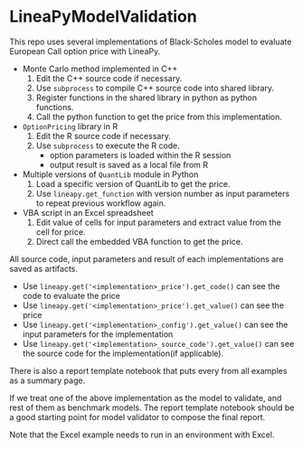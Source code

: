 # LineaPyModelValidation

This repo uses several implementations of Black-Scholes model to evaluate European Call option price with LineaPy.

* Monte Carlo method implemented in C++
    1. Edit the C++ source code if necessary.
    1. Use `subprocess` to compile C++ source code into shared library.
    1. Register functions in the shared library in python as python functions.
    1. Call the python function to get the price from this implementation.
* `OptionPricing` library in R
    1. Edit the R source code if necessary.
    1. Use `subprocess` to execute the R code.
        + option parameters is loaded within the R session
        + output result is saved as a local file from R
* Multiple versions of `QuantLib` module in Python
    1. Load a specific version of QuantLib to get the price.
    1. Use `lineapy.get_function` with version number as input parameters to repeat previous workflow again.
* VBA script in an Excel spreadsheet
    1. Edit value of cells for input parameters and extract value from the cell for price.
    1. Direct call the embedded VBA function to get the price.

All source code, input parameters and result of each implementations are saved as artifacts.
* Use `lineapy.get('<implementation>_price').get_code()` can see the code to evaluate the price
* Use `lineapy.get('<implementation>_price').get_value()` can see the price
* Use `lineapy.get('<implementation>_config').get_value()` can see the input parameters for the implementation
* Use `lineapy.get('<implementation>_source_code').get_value()` can see the source code for the implementation(if applicable).

There is also a report template notebook that puts every from all examples as a summary page. 

If we treat one of the above implementation as the model to validate, and rest of them as benchmark models.
The report template notebook should be a good starting point for model validator to compose the final report.

Note that the Excel example needs to run in an environment with Excel.
